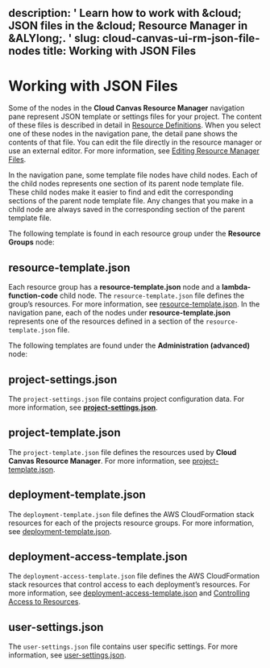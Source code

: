description: ' Learn how to work with &cloud; JSON files in the &cloud; Resource Manager
  in &ALYlong;. '
slug: cloud-canvas-ui-rm-json-file-nodes
title: Working with JSON Files
---
# Working with JSON Files<a name="cloud-canvas-ui-rm-json-file-nodes"></a>

Some of the nodes in the **Cloud Canvas Resource Manager** navigation pane represent JSON template or settings files for your project\. The content of these files is described in detail in [Resource Definitions](cloud-canvas-resource-definitions.md)\. When you select one of these nodes in the navigation pane, the detail pane shows the contents of that file\. You can edit the file directly in the resource manager or use an external editor\. For more information, see [Editing Resource Manager Files](cloud-canvas-ui-rm-text-editing.md)\. 

In the navigation pane, some template file nodes have child nodes\. Each of the child nodes represents one section of its parent node template file\. These child nodes make it easier to find and edit the corresponding sections of the parent node template file\. Any changes that you make in a child node are always saved in the corresponding section of the parent template file\. 

The following template is found in each resource group under the **Resource Groups** node: 

## resource\-template\.json<a name="cloud-canvas-ui-rm-resource-template-json"></a>

Each resource group has a **resource\-template\.json** node and a **lambda\-function\-code** child node\. The `resource-template.json` file defines the group’s resources\. For more information, see [resource\-template\.json](cloud-canvas-resource-definitions.md#cloud-canvas-resource-template)\.  In the navigation pane, each of the nodes under **resource\-template\.json** represents one of the resources defined in a section of the `resource-template.json` file\. 

The following templates are found under the **Administration \(advanced\)** node: 

## project\-settings\.json<a name="cloud-canvas-ui-rm-project-settings.json"></a>

The `project-settings.json` file contains project configuration data\. For more information, see [**project\-settings\.json**](cloud-canvas-resource-deployments.md#cloud-canvas-project-settings)\.

## project\-template\.json<a name="cloud-canvas-ui-rm-project-template.json"></a>

The `project-template.json` file defines the resources used by **Cloud Canvas Resource Manager**\. For more information, see [project\-template\.json](cloud-canvas-resource-definitions.md#cloud-canvas-project-template)\.

## deployment\-template\.json<a name="cloud-canvas-ui-rm-deployment-template.json"></a>

The `deployment-template.json` file defines the AWS CloudFormation stack resources for each of the projects resource groups\. For more information, see [deployment\-template\.json](cloud-canvas-resource-definitions.md#cloud-canvas-deployment-template)\.

## deployment\-access\-template\.json<a name="cloud-canvas-ui-rm-deployment-access-template.json"></a>

The `deployment-access-template.json` file defines the AWS CloudFormation stack resources that control access to each deployment’s resources\. For more information, see [deployment\-access\-template\.json](cloud-canvas-resource-definitions.md#cloud-canvas-deployment-access-template) and [Controlling Access to Resources](cloud-canvas-setting-access-permissions.md)\. 

## user\-settings\.json<a name="cloud-canvas-ui-rm-user-settings.json"></a>

The `user-settings.json` file contains user specific settings\. For more information, see [user\-settings\.json](cloud-canvas-resource-definitions.md#cloud-canvas-user-settings)\.